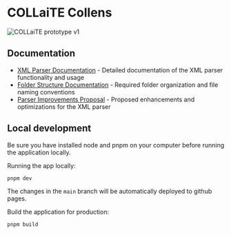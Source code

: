 # COLLaiTE Collens


![COLLaiTE prototype v1](https://github.com/user-attachments/assets/fa9e8479-3229-4658-b357-41abad9218ce)

## Documentation

- [XML Parser Documentation](./PARSER_DOCUMENTATION.md) - Detailed documentation of the XML parser functionality and usage
- [Folder Structure Documentation](./FOLDER_STRUCTURE.md) - Required folder organization and file naming conventions
- [Parser Improvements Proposal](./PARSER_IMPROVEMENTS.md) - Proposed enhancements and optimizations for the XML parser

## Local development
Be sure you have installed node and pnpm on your computer before running the application locally.

Running the app locally:
```bash
pnpm dev
```
The changes in the `main` branch will be automatically deployed to github pages.


Build the application for production:
```bash
pnpm build
